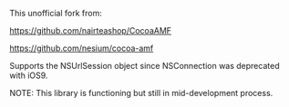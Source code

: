 This unofficial fork from:

https://github.com/nairteashop/CocoaAMF

https://github.com/nesium/cocoa-amf

Supports the NSUrlSession object since NSConnection was deprecated with iOS9.

NOTE: This library is functioning but still in mid-development process.
